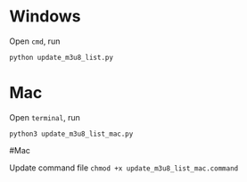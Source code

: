 # Windows
Open `cmd`, run

`python update_m3u8_list.py`

# Mac
Open `terminal`, run

`python3 update_m3u8_list_mac.py`


#Mac

Update command file
`chmod +x update_m3u8_list_mac.command`
